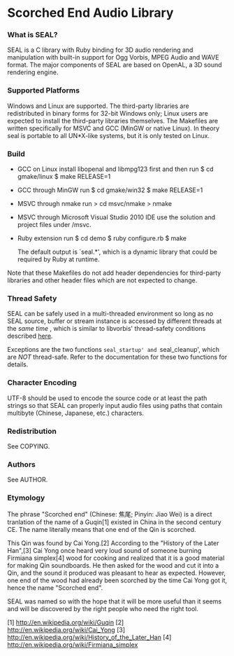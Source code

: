 Scorched End Audio Library
==========================

### What is SEAL?

SEAL is a C library with Ruby binding for 3D audio rendering and manipulation
with built-in support for Ogg Vorbis, MPEG Audio and WAVE format. The major
components of SEAL are based on OpenAL, a 3D sound rendering engine.

### Supported Platforms

Windows and Linux are supported. The third-party libraries are redistributed
in binary forms for 32-bit Windows only; Linux users are expected to install
the third-party libraries themselves. The Makefiles are written specifically
for MSVC and GCC (MinGW or native Linux). In theory seal is portable to all
UN*X-like systems, but it is only tested on Linux.

### Build

-   GCC on Linux
    install libopenal and libmpg123 first and then run
        $ cd gmake/linux
        $ make RELEASE=1

-   GCC through MinGW
    run
        $ cd gmake/win32
        $ make RELEASE=1

-   MSVC through nmake
    run
        > cd msvc/nmake
        > nmake

-   MSVC through Microsoft Visual Studio 2010 IDE
    use the solution and project files under /msvc.

-   Ruby extension
    run
        $ cd demo
        $ ruby configure.rb
        $ make
        
    The default output is `seal.*', which is a dynamic library that could be
    required by Ruby at runtime.

Note that these Makefiles do not add header dependencies for third-party
libraries and other header files which are not expected to change.

### Thread Safety

SEAL can be safely used in a multi-threaded environment so long as no SEAL
source, buffer or stream instance is accessed by different threads at the
*same time* , which is similar to libvorbis' thread-safety conditions
described [here](http://xiph.org/vorbis/doc/vorbisfile/threads.html).

Exceptions are the two functions `seal_startup' and `seal_cleanup', which are
*NOT* thread-safe. Refer to the documentation for these two functions for
details.

### Character Encoding

UTF-8 should be used to encode the source code or at least the path strings so
that SEAL can properly input audio files using paths that contain multibyte
(Chinese, Japanese, etc.) characters.

### Redistribution

See COPYING.

### Authors

See AUTHOR.

### Etymology

The phrase "Scorched end" (Chinese: 焦尾; Pinyin: Jiao Wei) is a direct
tranlation of the name of a Guqin[1] existed in China in the second
century CE. The name literally means that one end of the Qin is scorched.

This Qin was found by Cai Yong.[2] According to the "History of the Later
Han",[3] Cai Yong once heard very loud sound of someone burning Firmiana
simplex[4] wood for cooking and realized that it is a good material for
making Qin soundboards. He then asked for the wood and cut it into a Qin,
and the sound it produced was pleasant to hear as expected. However, one
end of the wood had already been scorched by the time Cai Yong got it,
hence the name "Scorched end".

SEAL was named so with the hope that it will be more useful than it seems
and will be discovered by the right people who need the right tool.

[1] http://en.wikipedia.org/wiki/Guqin
[2] http://en.wikipedia.org/wiki/Cai_Yong
[3] http://en.wikipedia.org/wiki/History_of_the_Later_Han
[4] http://en.wikipedia.org/wiki/Firmiana_simplex
